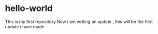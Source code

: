 # hello-world
This is my first repository
Now I am writing an update , this will be the first update i have made

